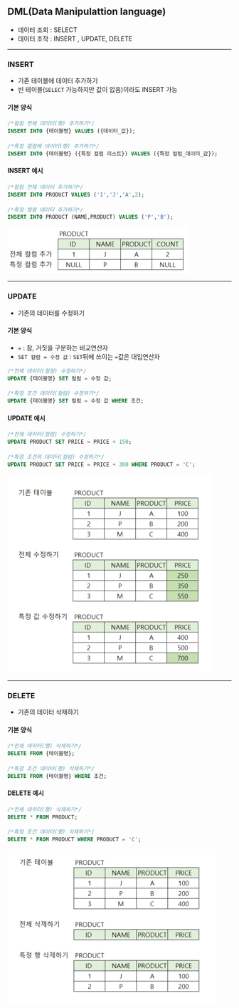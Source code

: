 ## DML(Data Manipulattion language)
- 데이터 조회 : SELECT 
- 데이터 조작 : INSERT , UPDATE, DELETE

---

### INSERT
- 기존 테이블에 데이터 추가하기
- 빈 테이블(`SELECT` 가능하지만 값이 없음)이라도 INSERT 가능
#### 기본 양식
```sql
/*컬럼 전체 데이터(행) 추가하기*/
INSERT INTO {테이블명} VALUES ({데이터_값}); 

/*특정 컬럼에 데이터(행) 추가하기*/
INSERT INTO {테이블명} ({특정 컬럼 리스트}) VALUES ({특정 컬럼_데이터_값});
```

#### INSERT 예시
```sql
/*컬럼 전체 데이터 추가하기*/
INSERT INTO PRODUCT VALUES ('1','J','A',2);

/*특정 컬럼 데이터 추가하기*/
INSERT INTO PRODUCT (NAME,PRODUCT) VALUES ('P','B');
```
![products](../img/INSERT_PRODUCT.PNG)

---

### UPDATE
- 기존의 데이터를 수정하기
#### 기본 양식
- `=` : 참, 거짓을 구분하는 비교연산자
- `SET 컬럼 = 수정 값` : `SET`뒤에 쓰이는 `=`값은 대입연산자
```sql
/*전체 데이터(컬럼) 수정하기*/
UPDATE {테이블명} SET 컬럼 = 수정 값; 

/*특정 조건 데이터(컬럼) 수정하기*/
UPDATE {테이블명} SET 컬럼 = 수정 값 WHERE 조건; 
```

#### UPDATE 예시
```sql
/*전체 데이터(컬럼) 수정하기*/
UPDATE PRODUCT SET PRICE = PRICE + 150;

/*특정 조건의 데이터(컬럼) 수정하기*/
UPDATE PRODUCT SET PRICE = PRICE + 300 WHERE PRODUCT = 'C'; 
```
![products](../img/UPDATE_PRODUCT.PNG)

---

### DELETE
- 기존의 데이터 삭제하기
#### 기본 양식
```sql
/*전체 데이터(행) 삭제하기*/
DELETE FROM {테이블명}; 

/*특정 조건 데이터(행) 삭제하기*/
DELETE FROM {테이블명} WHERE 조건; 
```

#### DELETE 예시
```sql
/*전체 데이터(행) 삭제하기*/
DELETE * FROM PRODUCT;

/*특정 조건 데이터(행) 삭제하기*/
DELETE * FROM PRODUCT WHERE PRODUCT = 'C';
```
![products](../img/DELETE_PRODUCT.PNG)